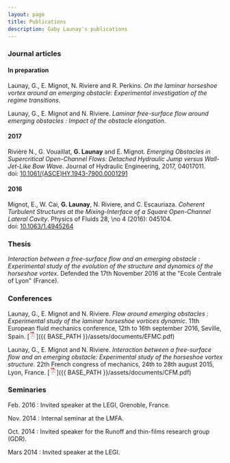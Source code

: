 ```yaml
---
layout: page
title: Publications
description: Gaby Launay's publications
---
```


<!-- <div class="navbar"> -->
<!--     <div class="navbar-inner"> -->
<!--         <ul class="nav"> -->
<!--             <li><a href="#articles">Articles</a></li> -->
<!--             <\!-- <li><a href="#submittedarticles">submitted articles</a></li> -\-> -->
<!--             <\!-- <li><a href="#soonarticles">articles in preparation</a></li> -\-> -->
<!--             <li><a href="#thesis">Thesis</a></li> -->
<!--             <li><a href="#conferences">Conferences</a></li> -->
<!--             <li><a href="#seminaries">Seminaries</a></li> -->
<!--         </ul> -->
<!--     </div> -->
<!-- </div> -->


### <a name="articles"></a>Journal articles

#### In preparation

Launay, G., E. Mignot, N. Riviere and R. Perkins. *On the laminar horseshoe vortex around an emerging obstacle: Experimental investigation of the regime transitions*.
    <!-- \textit{Submitted to ``Journal of Fluid Mechanics''}. -->

Launay, G., E. Mignot and N. Riviere. *Laminar free-surface flow around emerging obstacles : Impact of the obstacle elongation*.
    <!-- \textit{Submitted to ``Physics of Fluids''}. -->

#### 2017

Rivière N., G. Vouaillat, **G. Launay** and E. Mignot. *Emerging Obstacles in Supercritical Open-Channel Flows: Detached Hydraulic Jump versus Wall-Jet-Like Bow Wave*. Journal of Hydraulic Engineering, 2017, 04017011.<br/>
doi: [10.1061/(ASCE)HY.1943-7900.0001291](http://dx.doi.org/10.1061/(ASCE)HY.1943-7900.0001291)

#### 2016

<a name="POF"></a>
Mignot, E., W. Cai, **G. Launay**, N. Riviere, and C. Escauriaza. *Coherent Turbulent Structures at the Mixing-Interface of a Square Open-Channel Lateral Cavity*. Physics of Fluids 28, \no 4 (2016): 045104. <br/>
doi: [10.1063/1.4945264](http://dx.doi.org/10.1061/(ASCE)HY.1943-7900.0001291)


### <a name="thesis"></a>Thesis

*Interaction between a free-surface flow and an emerging obstacle : Experimental study of the evolution of the structure and dynamics of the horseshoe vortex.*
  Defended the 17th November 2016 at the "Ecole Centrale of Lyon" (France).

### <a name="conferences"></a>Conferences

Launay, G., E. Mignot and N. Riviere. *Flow around emerging obstacles : Experimental study of the laminar horseshoe vortices dynamic*. 11th European fluid mechanics conference, 12th to 16th september 2016, Seville, Spain.
[![PDF](icons16/pdf-icon.png)]({{ BASE_PATH }}/assets/documents/EFMC.pdf)

Launay, G., E. Mignot and N. Riviere. *Interaction between a free-surface flow and an emerging obstacle: Experimental study of the horseshoe vortex structure.* 22th French congress of mechanics, 24th to 28th august 2015, Lyon, France.
[![PDF](icons16/pdf-icon.png)]({{ BASE_PATH }}/assets/documents/CFM.pdf)

### <a name="seminaries"></a>Seminaries

Feb. 2016 : Invited speaker at the LEGI, Grenoble, France.

Nov. 2014 : Internal seminar at the LMFA.

Oct. 2014 : Invited speaker for the Runoff and thin-films research group (GDR).

Mars 2014 : Invited speaker at the LEGI.

